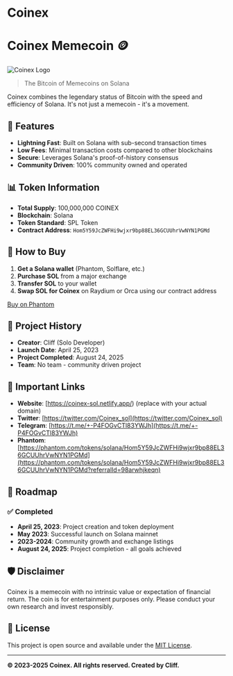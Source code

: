 # Coinex

# Coinex Memecoin 🪙

![Coinex Logo](https://image2url.com/images/1756418506542-cdf72dc1-edb0-4f64-9e6a-3bcb5018b76d.jpg)

> The Bitcoin of Memecoins on Solana

Coinex combines the legendary status of Bitcoin with the speed and efficiency of Solana. It's not just a memecoin - it's a movement.

## 🌟 Features

- **Lightning Fast**: Built on Solana with sub-second transaction times
- **Low Fees**: Minimal transaction costs compared to other blockchains
- **Secure**: Leverages Solana's proof-of-history consensus
- **Community Driven**: 100% community owned and operated

## 📊 Token Information

- **Total Supply**: 100,000,000 COINEX
- **Blockchain**: Solana
- **Token Standard**: SPL Token
- **Contract Address**: `Hom5Y59JcZWFHi9wjxr9bp88EL36GCUUhrVwNYN1PGMd`

## 🚀 How to Buy

1. **Get a Solana wallet** (Phantom, Solflare, etc.)
2. **Purchase SOL** from a major exchange
3. **Transfer SOL** to your wallet
4. **Swap SOL for Coinex** on Raydium or Orca using our contract address

[Buy on Phantom](https://phantom.com/tokens/solana/Hom5Y59JcZWFHi9wjxr9bp88EL36GCUUhrVwNYN1PGMd?referralId=98arwhjkeqn)

## 📅 Project History

- **Creator**: Cliff (Solo Developer)
- **Launch Date**: April 25, 2023
- **Project Completed**: August 24, 2025
- **Team**: No team - community driven project

## 🔗 Important Links

- **Website**: [https://coinex-sol.netlify.app/) (replace with your actual domain)
- **Twitter**: [https://twitter.com/Coinex_sol](https://twitter.com/Coinex_sol)
- **Telegram**: [https://t.me/+-P4FOGvCTl83YWJh](https://t.me/+-P4FOGvCTl83YWJh)
- **Phantom**: [https://phantom.com/tokens/solana/Hom5Y59JcZWFHi9wjxr9bp88EL36GCUUhrVwNYN1PGMd](https://phantom.com/tokens/solana/Hom5Y59JcZWFHi9wjxr9bp88EL36GCUUhrVwNYN1PGMd?referralId=98arwhjkeqn)

## 📜 Roadmap

### ✅ Completed
- **April 25, 2023**: Project creation and token deployment
- **May 2023**: Successful launch on Solana mainnet
- **2023-2024**: Community growth and exchange listings
- **August 24, 2025**: Project completion - all goals achieved

## 🛡️ Disclaimer

Coinex is a memecoin with no intrinsic value or expectation of financial return. The coin is for entertainment purposes only. Please conduct your own research and invest responsibly.

## 📄 License

This project is open source and available under the [MIT License](LICENSE).

---

**© 2023-2025 Coinex. All rights reserved. Created by Cliff.**

